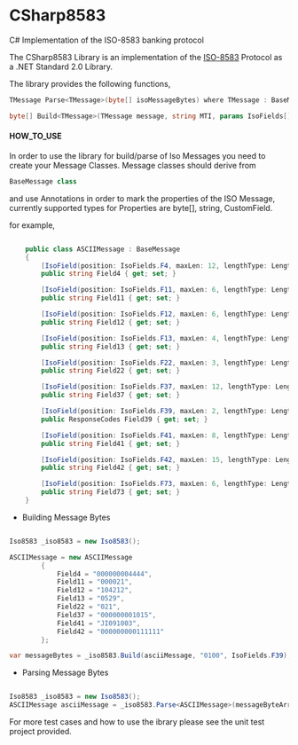 # CSharp8583
C# Implementation of the ISO-8583 banking protocol

The CSharp8583 Library is an implementation of the [ISO-8583](https://en.wikipedia.org/wiki/ISO_8583) Protocol as a .NET Standard 2.0 Library.

The library provides the following functions,

```csharp
TMessage Parse<TMessage>(byte[] isoMessageBytes) where TMessage : BaseMessage
```

```csharp
byte[] Build<TMessage>(TMessage message, string MTI, params IsoFields[] notIncludeFields) where TMessage : BaseMessage
```

#### HOW_TO_USE ####

In order to use the library for build/parse of Iso Messages you need to create your Message Classes. Message classes should derive from 
```csharp
BaseMessage class
```

and use Annotations in order to mark the properties of the ISO Message, currently supported types for Properties are byte[], string, CustomField.

for example,

```csharp

    public class ASCIIMessage : BaseMessage
    {
        [IsoField(position: IsoFields.F4, maxLen: 12, lengthType: LengthType.FIXED, contentType: ContentType.N)]
        public string Field4 { get; set; }

        [IsoField(position: IsoFields.F11, maxLen: 6, lengthType: LengthType.FIXED, contentType: ContentType.N)]
        public string Field11 { get; set; }

        [IsoField(position: IsoFields.F12, maxLen: 6, lengthType: LengthType.FIXED, contentType: ContentType.N)]
        public string Field12 { get; set; }

        [IsoField(position: IsoFields.F13, maxLen: 4, lengthType: LengthType.FIXED, contentType: ContentType.N)]
        public string Field13 { get; set; }

        [IsoField(position: IsoFields.F22, maxLen: 3, lengthType: LengthType.FIXED, contentType: ContentType.N)]
        public string Field22 { get; set; }

        [IsoField(position: IsoFields.F37, maxLen: 12, lengthType: LengthType.FIXED, contentType: ContentType.AN)]
        public string Field37 { get; set; }

        [IsoField(position: IsoFields.F39, maxLen: 2, lengthType: LengthType.FIXED, contentType: ContentType.AN)]
        public ResponseCodes Field39 { get; set; }

        [IsoField(position: IsoFields.F41, maxLen: 8, lengthType: LengthType.FIXED, contentType: ContentType.ANS)]
        public string Field41 { get; set; }

        [IsoField(position: IsoFields.F42, maxLen: 15, lengthType: LengthType.FIXED, contentType: ContentType.ANS)]
        public string Field42 { get; set; }

        [IsoField(position: IsoFields.F73, maxLen: 6, lengthType: LengthType.FIXED, contentType: ContentType.ANS)]
        public string Field73 { get; set; }
    }

```

* Building Message Bytes

```csharp

Iso8583 _iso8583 = new Iso8583();

ASCIIMessage = new ASCIIMessage
        {
            Field4 = "000000004444",
            Field11 = "000021",
            Field12 = "104212",
            Field13 = "0529",
            Field22 = "021",
            Field37 = "000000001015",
            Field41 = "JI091003",
            Field42 = "000000000111111"
        };

var messageBytes = _iso8583.Build(asciiMessage, "0100", IsoFields.F39);

```

* Parsing Message Bytes

```csharp

Iso8583 _iso8583 = new Iso8583();
ASCIIMessage asciiMessage = _iso8583.Parse<ASCIIMessage>(messageByteArray);

```

For more test cases and how to use the ibrary please see the unit test project provided.
